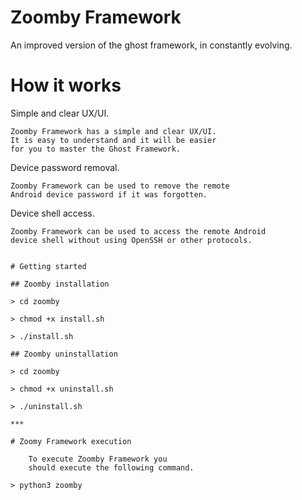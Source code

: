 # Zoomby Framework
An improved version of the ghost framework, in constantly evolving.

# How it works

 Simple and clear UX/UI.
```
Zoomby Framework has a simple and clear UX/UI. 
It is easy to understand and it will be easier 
for you to master the Ghost Framework.
```
 Device password removal.
```
Zoomby Framework can be used to remove the remote 
Android device password if it was forgotten.
```
 Device shell access.
```
Zoomby Framework can be used to access the remote Android 
device shell without using OpenSSH or other protocols.


# Getting started

## Zoomby installation

> cd zoomby

> chmod +x install.sh

> ./install.sh

## Zoomby uninstallation

> cd zoomby

> chmod +x uninstall.sh

> ./uninstall.sh

***

# Zoomy Framework execution

    To execute Zoomby Framework you 
    should execute the following command.

> python3 zoomby
